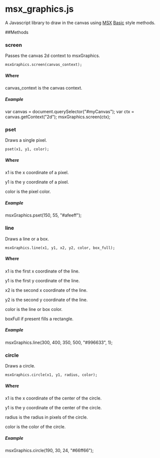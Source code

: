 # msx_graphics.js

A Javascript library to draw in the canvas using [MSX](https://en.wikipedia.org/wiki/MSX) [Basic](https://en.wikipedia.org/wiki/MSX_BASIC) style methods.

##Methods

### screen
Passes the canvas 2d context to msxGraphics.


```
msxGraphics.screen(canvas_context);
```

##### Where

canvas_context is the canvas context.


##### Example

var canvas = document.querySelector("#myCanvas");
var ctx = canvas.getContext("2d");
msxGraphics.screen(ctx); 

### pset
Draws a single pixel.

```
pset(x1, y1, color);
```

##### Where

x1 is the x coordinate of a pixel.

y1 is the y coordinate of a pixel.

color is the pixel color.

##### Example

msxGraphics.pset(150, 55, "#afeeff");

### line
Draws a line or a box.

```
msxGraphics.line(x1, y1, x2, y2, color, box_full);
```

##### Where

x1 is the first x coordinate of the line.

y1 is the first y coordinate of the line.

x2 is the second x coordinate of the line.

y2 is the second y coordinate of the line.

color is the line or box color.

boxFull if present fills a rectangle.

##### Example

msxGraphics.line(300, 400, 350, 500, "#996633", 1);  

### circle
Draws a circle.

```
msxGraphics.circle(x1, y1, radius, color); 
```

##### Where

x1 is the x coordinate of the center of the circle.

y1 is the y coordinate of the center of the circle.

radius is the radius in pixels of the circle.

color is the color of the circle.

##### Example

msxGraphics.circle(190, 30, 24, "#66ff66");
